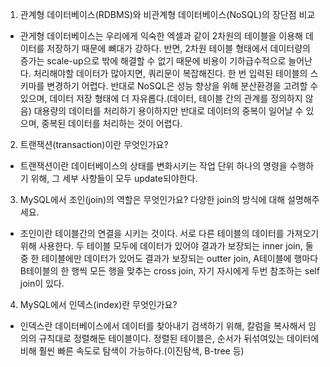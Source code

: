 1. 관계형 데이터베이스(RDBMS)와 비관계형 데이터베이스(NoSQL)의 장단점 비교

- 관게형 데이터베이스는 우리에게 익숙한 엑셀과 같이 2차원의 테이블을 이용해 데이터를 저장하기 때문에 뼈대가 강하다.
    반면, 2차원 테이블 형태에서 데이터량의 증가는 scale-up으로 밖에 해결할 수 없기 때문에 비용이 기하급수적으로 늘어난다.
    처리해야할 데이터가 많아지면, 쿼리문이 복잡해진다. 한 번 입력된 테이블의 스키마를 변경하기 어렵다.
    반대로 NoSQL은 성능 향상을 위해 분산환경을 고려할 수 있으며, 데이터 저장 형태에 더 자유롭다.(데이터, 테이블 간의 관계를 정의하지 않음)
    대용량의 데이터를 처리하기 용이하지만 반대로 데이터의 중복이 일어날 수 있으며, 중복된 데이터를 처리하는 것이 어렵다.

2. 트랜잭션(transaction)이란 무엇인가요?

- 트랜잭션이란 데이터베이스의 상태를 변화시키는 작업 단위
    하나의 명령을 수행하기 위해, 그 세부 사항들이 모두 update되야한다.


3. MySQL에서 조인(join)의 역할은 무엇인가요? 다양한 join의 방식에 대해 설명해주세요.

- 조인이란 테이블간의 연결을 시키는 것이다. 서로 다른 테이블의 데이터를 가져오기 위해 사용한다.
    두 테이블 모두에 데이터가 있어야 결과가 보장되는 inner join, 
    둘 중 한 테이블에만 데이터가 있어도 결과가 보장되는 outter join,
    A테이블에 행마다 B테이블의 한 행씩 모든 행을 맞추는 cross join,
    자기 자시에게 두번 참조하는 self join이 있다.

4. MySQL에서 인덱스(index)란 무엇인가요?

- 인덱스란 데이터베이스에서 데이터를 찾아내기 검색하기 위해, 칼럼을 복사해서 임의의 규칙대로 정렬해둔 테이블이다.
    정렬된 테이블은, 순서가 뒤섞여있는 데이터에 비해 훨씬 빠른 속도로 탐색이 가능하다.(이진탐색, B-tree 등)